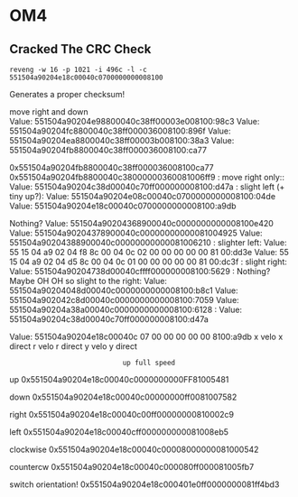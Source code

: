 # OM4

## Cracked The CRC Check

`reveng -w 16 -p 1021 -i 496c -l -c 551504a90204e18c00040c0700000000008100`

Generates a proper checksum!

move right and down						
Value: 551504a90204e98800040c38ff00003e008100:98c3
Value: 551504a90204fc8800040c38ff000036008100:896f
Value: 551504a90204ea8800040c38ff00003b008100:38a3
Value: 551504a90204fb8800040c38ff000036008100:ca77

0x551504a90204fb8800040c38ff000036008100ca77
0x551504a90204fb8800040c38000000360081006ff9
:
move right only::
Value: 551504a90204c38d00040c70ff000000008100:d47a
:
slight left (+ tiny up?):
Value: 551504a90204e08c00040c0700000000008100:04de
Value: 551504a90204e18c00040c0700000000008100:a9db

Nothing?
Value: 551504a90204368900040c0000000000008100e420
Value: 551504a90204378900040c00000000000081004925
Value: 551504a90204388900040c00000000000081006210
:
slighter left:
Value: 55 15 04 a9 02 04 f8 8c 00 04 0c 02 00 00 00 00 00 81 00:dd3e
Value: 55 15 04 a9 02 04 d5 8c 00 04 0c 01 00 00 00 00 00 81 00:dc3f
:
slight right:
Value: 551504a90204738d00040cffff000000008100:5629
:
Nothing? Maybe OH OH so slight to the right:
Value: 551504a90204048d00040c0000000000008100:b8c1
Value: 551504a902042c8d00040c0000000000008100:7059
Value: 551504a90204a38a00040c0000000000008100:6128
:
Value: 551504a90204c38d00040c70ff000000008100:d47a


Value: 551504a90204e18c00040c	07		00			00		00			00		00			8100:a9db
								x velo	x direct	r velo	r direct	y velo	y direct

								up full speed

up
0x551504a90204e18c00040c0000000000FF81005481

down
0x551504a90204e18c00040c00000000ff0081007582

right
0x551504a90204e18c00040c00ff00000000810002c9

left
0x551504a90204e18c00040cff000000000081008eb5

clockwise
0x551504a90204e18c00040c00008000000081000542

countercw
0x551504a90204e18c00040c000080ff000081005fb7

switch orientation!
0x551504a90204e18c000401e0ff0000000081ff4bd3